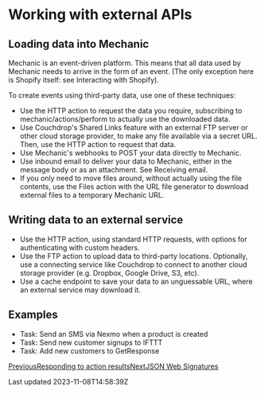 # Working with external APIs

## Loading data into Mechanic

Mechanic is an event-driven platform. This means that all data used by Mechanic needs to arrive in the form of an event. (The only exception here is Shopify itself: see Interacting with Shopify).

To create events using third-party data, use one of these techniques:

- Use the HTTP action to request the data you require, subscribing to mechanic/actions/perform to actually use the downloaded data.
- Use Couchdrop's Shared Links feature with an external FTP server or other cloud storage provider, to make any file available via a secret URL. Then, use the HTTP action to request that data.
- Use Mechanic's webhooks to POST your data directly to Mechanic.
- Use inbound email to deliver your data to Mechanic, either in the message body or as an attachment. See Receiving email.
- If you only need to move files around, without actually using the file contents, use the Files action with the URL file generator to download external files to a temporary Mechanic URL.

## Writing data to an external service

- Use the HTTP action, using standard HTTP requests, with options for authenticating with custom headers.
- Use the FTP action to upload data to third-party locations. Optionally, use a connecting service like Couchdrop to connect to another cloud storage provider (e.g. Dropbox, Google Drive, S3, etc).
- Use a cache endpoint to save your data to an unguessable URL, where an external service may download it.

## Examples

- Task: Send an SMS via Nexmo when a product is created
- Task: Send new customer signups to IFTTT
- Task: Add new customers to GetResponse

[PreviousResponding to action results](/techniques/responding-to-action-results)[NextJSON Web Signatures](/techniques/working-with-external-apis/json-web-signatures)

Last updated 2023-11-08T14:58:39Z